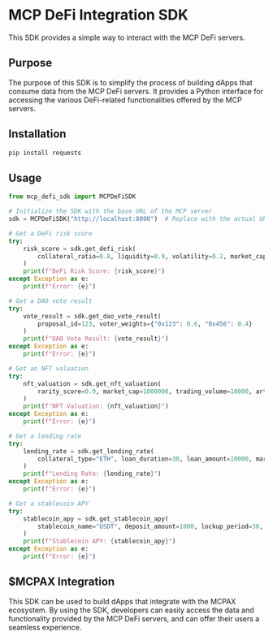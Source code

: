 # MCP DeFi Integration SDK

This SDK provides a simple way to interact with the MCP DeFi servers.

## Purpose

The purpose of this SDK is to simplify the process of building dApps that consume data from the MCP DeFi servers. It provides a Python interface for accessing the various DeFi-related functionalities offered by the MCP servers.

## Installation

```bash
pip install requests
```

## Usage

```python
from mcp_defi_sdk import MCPDeFiSDK

# Initialize the SDK with the base URL of the MCP server
sdk = MCPDeFiSDK("http://localhost:8000")  # Replace with the actual URL

# Get a DeFi risk score
try:
    risk_score = sdk.get_defi_risk(
        collateral_ratio=0.8, liquidity=0.9, volatility=0.2, market_cap=1000000000
    )
    print(f"DeFi Risk Score: {risk_score}")
except Exception as e:
    print(f"Error: {e}")

# Get a DAO vote result
try:
    vote_result = sdk.get_dao_vote_result(
        proposal_id=123, voter_weights={"0x123": 0.6, "0x456": 0.4}
    )
    print(f"DAO Vote Result: {vote_result}")
except Exception as e:
    print(f"Error: {e}")

# Get an NFT valuation
try:
    nft_valuation = sdk.get_nft_valuation(
        rarity_score=0.9, market_cap=1000000, trading_volume=10000, artist_reputation=0.7
    )
    print(f"NFT Valuation: {nft_valuation}")
except Exception as e:
    print(f"Error: {e}")

# Get a lending rate
try:
    lending_rate = sdk.get_lending_rate(
        collateral_type="ETH", loan_duration=30, loan_amount=10000, market_conditions="bullish"
    )
    print(f"Lending Rate: {lending_rate}")
except Exception as e:
    print(f"Error: {e}")

# Get a stablecoin APY
try:
    stablecoin_apy = sdk.get_stablecoin_apy(
        stablecoin_name="USDT", deposit_amount=1000, lockup_period=30, platform_risk=0.1
    )
    print(f"Stablecoin APY: {stablecoin_apy}")
except Exception as e:
    print(f"Error: {e}")
```

## $MCPAX Integration

This SDK can be used to build dApps that integrate with the MCPAX ecosystem. By using the SDK, developers can easily access the data and functionality provided by the MCP DeFi servers, and can offer their users a seamless experience.
